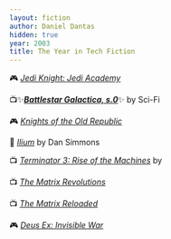 ```yaml
---
layout: fiction
author: Daniel Dantas
hidden: true
year: 2003
title: The Year in Tech Fiction
---
```


🎮 [_Jedi Knight: Jedi Academy_](https://en.wikipedia.org/wiki/Star_Wars_Jedi_Knight:_Jedi_Academy) <!-- 9/16/2009 -->

📺✨[***Battlestar Galactica, s.0***](https://en.wikipedia.org/wiki/Battlestar_Galactica_(miniseries))✨ by Sci-Fi <!-- 1/23/2007 -->

🎮 [_Knights of the Old Republic_](https://en.wikipedia.org/wiki/Star_Wars:_Knights_of_the_Old_Republic) <!-- 11/27/2006 -->

📕 [_Ilium_](https://en.wikipedia.org/wiki/Ilium_(novel)) by Dan Simmons <!-- 7/17/2005 -->

📺 [_Terminator 3: Rise of the Machines_](https://en.wikipedia.org/wiki/Terminator_3:_Rise_of_the_Machines) by  <!-- 7/2/2004 -->

📺 [_The Matrix Revolutions_](https://en.wikipedia.org/wiki/The_Matrix_Revolutions) <!-- 12/6/2003 -->

📺 [_The Matrix Reloaded_](https://en.wikipedia.org/wiki/The_Matrix_Reloaded) <!-- 12/6/2003 -->

🎮 [_Deus Ex: Invisible War_](https://en.wikipedia.org/wiki/Deus_Ex:_Invisible_War) <!-- 12/3/2003 -->
